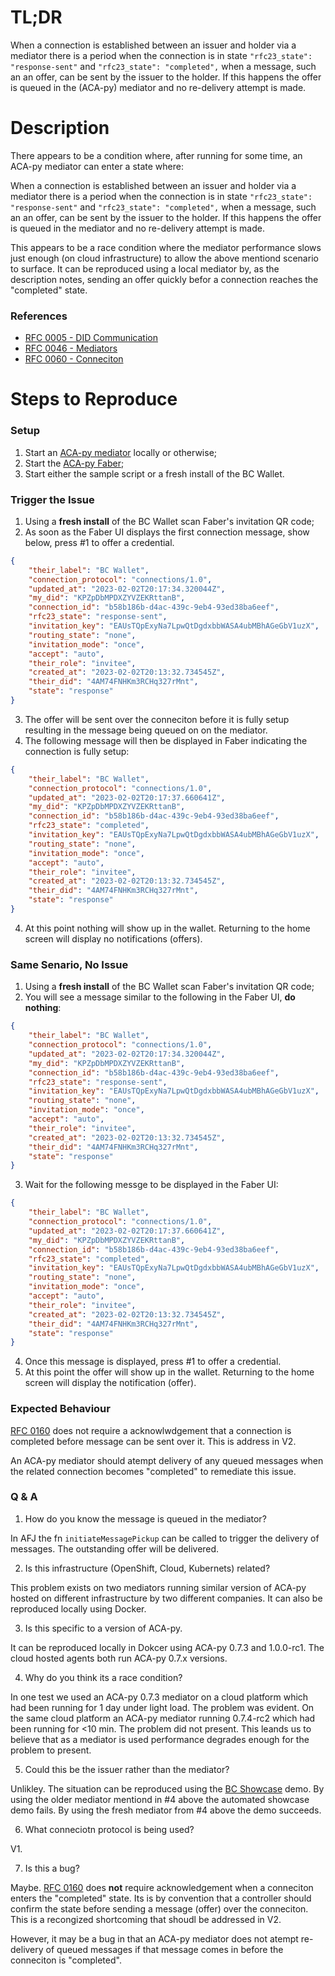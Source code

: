 
# TL;DR

When a connection is established between an issuer and holder via a mediator there is a period when the connection is in state `"rfc23_state": "response-sent"` and  `"rfc23_state": "completed",` when a message, such an an offer, can be sent by the issuer to the holder. If this happens the offer is queued in the (ACA-py) mediator and no re-delivery attempt is made.

# Description

There appears to be a condition where, after running for some time, an ACA-py mediator can enter a state where:

 When a connection is established between an issuer and holder via a mediator there is a period when the connection is in state `"rfc23_state": "response-sent"` and  `"rfc23_state": "completed",` when a message, such an an offer, can be sent by the issuer to the holder. If this happens the offer is queued in the mediator and no re-delivery attempt is made.

 This appears to be a race condition where the mediator performance slows just enough (on cloud infrastructure) to allow the above mentiond scenario to surface. It can be reproduced using a local mediator by, as the description notes, sending an offer quickly befor a connection reaches the "completed" state.

### References

- [RFC 0005 - DID Communication](https://github.com/hyperledger/aries-rfcs/blob/main/concepts/0005-didcomm/README.md)
- [RFC 0046 - Mediators](https://github.com/hyperledger/aries-rfcs/tree/main/concepts/0046-mediators-and-relays)
- [RFC 0060 - Conneciton](https://github.com/hyperledger/aries-rfcs/blob/main/features/0160-connection-protocol/README.md)

# Steps to Reproduce

### Setup

 1. Start an [ACA-py mediator](https://github.com/hyperledger/aries-mediator-service) locally or otherwise;
 2. Start the [ACA-py Faber](https://github.com/hyperledger/aries-cloudagent-python);
 3. Start either the sample script or a fresh install of the BC Wallet.

### Trigger the Issue

1. Using a **fresh install** of the BC Wallet scan Faber's invitation QR code;
2. As soon as the Faber UI displays the first connection message, show below,
press #1 to offer a credential.

```JSON
{
    "their_label": "BC Wallet",
    "connection_protocol": "connections/1.0",
    "updated_at": "2023-02-02T20:17:34.320044Z",
    "my_did": "KPZpDbMPDXZYVZEKRttanB",
    "connection_id": "b58b186b-d4ac-439c-9eb4-93ed38ba6eef",
    "rfc23_state": "response-sent",
    "invitation_key": "EAUsTQpExyNa7LpwQtDgdxbbWASA4ubMBhAGeGbV1uzX",
    "routing_state": "none",
    "invitation_mode": "once",
    "accept": "auto",
    "their_role": "invitee",
    "created_at": "2023-02-02T20:13:32.734545Z",
    "their_did": "4AM74FNHKm3RCHq327rMnt",
    "state": "response"
}
```
3. The offer will be sent over the conneciton before it is fully setup resulting
in the message being queued on on the mediator.
4. The following message will then be displayed in Faber indicating the connection
is fully setup:

```JSON
{
    "their_label": "BC Wallet",
    "connection_protocol": "connections/1.0",
    "updated_at": "2023-02-02T20:17:37.660641Z",
    "my_did": "KPZpDbMPDXZYVZEKRttanB",
    "connection_id": "b58b186b-d4ac-439c-9eb4-93ed38ba6eef",
    "rfc23_state": "completed",
    "invitation_key": "EAUsTQpExyNa7LpwQtDgdxbbWASA4ubMBhAGeGbV1uzX",
    "routing_state": "none",
    "invitation_mode": "once",
    "accept": "auto",
    "their_role": "invitee",
    "created_at": "2023-02-02T20:13:32.734545Z",
    "their_did": "4AM74FNHKm3RCHq327rMnt",
    "state": "response"
}
```

4. At this point nothing will show up in the wallet. Returning to the home screen 
will display no notifications (offers). 

### Same Senario, No Issue

1. Using a **fresh install** of the BC Wallet scan Faber's invitation QR code;
2. You will see a message similar to the following in the Faber UI, **do nothing**:

```JSON
{
    "their_label": "BC Wallet",
    "connection_protocol": "connections/1.0",
    "updated_at": "2023-02-02T20:17:34.320044Z",
    "my_did": "KPZpDbMPDXZYVZEKRttanB",
    "connection_id": "b58b186b-d4ac-439c-9eb4-93ed38ba6eef",
    "rfc23_state": "response-sent",
    "invitation_key": "EAUsTQpExyNa7LpwQtDgdxbbWASA4ubMBhAGeGbV1uzX",
    "routing_state": "none",
    "invitation_mode": "once",
    "accept": "auto",
    "their_role": "invitee",
    "created_at": "2023-02-02T20:13:32.734545Z",
    "their_did": "4AM74FNHKm3RCHq327rMnt",
    "state": "response"
}
```
3. Wait for the following messge to be displayed in the Faber UI:

```JSON
{
    "their_label": "BC Wallet",
    "connection_protocol": "connections/1.0",
    "updated_at": "2023-02-02T20:17:37.660641Z",
    "my_did": "KPZpDbMPDXZYVZEKRttanB",
    "connection_id": "b58b186b-d4ac-439c-9eb4-93ed38ba6eef",
    "rfc23_state": "completed",
    "invitation_key": "EAUsTQpExyNa7LpwQtDgdxbbWASA4ubMBhAGeGbV1uzX",
    "routing_state": "none",
    "invitation_mode": "once",
    "accept": "auto",
    "their_role": "invitee",
    "created_at": "2023-02-02T20:13:32.734545Z",
    "their_did": "4AM74FNHKm3RCHq327rMnt",
    "state": "response"
}
```

4. Once this message is displayed, press #1 to offer a credential.
5. At this point the offer will show up in the wallet. Returning to the home screen 
will display the notification (offer). 

### Expected Behaviour

[RFC 0160](https://github.com/hyperledger/aries-rfcs/blob/main/features/0160-connection-protocol/README.md) does not require a acknowlwdgement that a connection is completed before message can be sent over it. This is address in V2. 

An ACA-py mediator should atempt delivery of any queued messages when the related connection becomes "completed" to remediate this issue.

### Q & A

1. How do you know the message is queued in the mediator?

In AFJ the fn `initiateMessagePickup` can be called to trigger the delivery of messages. The outstanding offer will be delivered. 

2. Is this infrastructure (OpenShift, Cloud, Kubernets) related?

This problem exists on two mediators running similar version of ACA-py hosted on different infrastructure by two different companies. It can also be reproduced locally using Docker.

3. Is this specific to a version of ACA-py. 

It can be reproduced locally in Dokcer using ACA-py 0.7.3 and 1.0.0-rc1. The cloud hosted agents both run ACA-py 0.7.x versions.

4. Why do you think its a race condition?

In one test we used an ACA-py 0.7.3 mediator on a cloud platform which had been running for 1 day under light load. The problem was evident. On the same cloud platform an ACA-py mediator running 0.7.4-rc2 which had been running for <10 min. The problem did not present. This leands us to believe that as a mediator is used performance degrades enough for the problem to present.

5. Could this be the issuer rather than the mediator?

Unlikley. The situation can be reproduced using the [BC Showcase](https://digital.gov.bc.ca/digital-trust/showcase/) demo. By using the older mediator mentiond in #4 above the automated showcase demo fails. By using the fresh mediator from #4 above the demo succeeds.

6. What conneciotn protocol is being used?

V1. 

7. Is this a bug?

Maybe. [RFC 0160](https://github.com/hyperledger/aries-rfcs/blob/main/features/0160-connection-protocol/README.md) does **not** require acknowledgement when a conneciton enters the "completed" state. Its is by convention that a controller should confirm the state before sending a message (offer) over the conneciton. This is a recongized shortcoming that shoudl be addressed in V2.

However, it may be a bug in that an ACA-py mediator does not atempt re-delivery of queued messages if that message comes in before the conneciton is "completed". 
